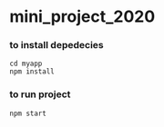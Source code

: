 # mini_project_2020
### to install depedecies
```
cd myapp
npm install
```
### to run project 
```
npm start
```
